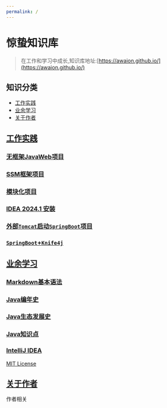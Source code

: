 ```yaml
---
permalink: /
---
```


# 惊蛰知识库

> 在工作和学习中成长,知识库地址:[https://awaion.github.io/](https://awaion.github.io/)

## 知识分类

- [工作实践](/01_enterprise)
- [业余学习](/02_study)
- [关于作者](/03_author)

## [工作实践](/01_enterprise)
### [无框架JavaWeb项目](/01_enterprise/0001_java_web.md)
### [SSM框架项目](/01_enterprise/0002_java_ssm.md)
### [模块化项目](/01_enterprise/0003_java_modules.md)
### [IDEA 2024.1 安装](/01_enterprise/0004_ide_idea.md)
### [外部`Tomcat`启动`SpringBoot`项目](/01_enterprise/0005_springboot_tomcat.md)
### [`SpringBoot`+`Knife4j`](/01_enterprise/0006_springboot_knife4j.md)

## [业余学习](/02_study)
### [Markdown基本语法](/02_study/0001_markdown.md)
### [Java编年史](/02_study/0002_java.md)
### [Java生态发展史](/02_study/0003_java_ecosystem.md)
### [Java知识点](/02_study/0004_java_knowledge.md)
### [IntelliJ IDEA](/02_study/0006_ide_idea.md)

[MIT License](https://opensource.org/license/mit)

## [关于作者](/03_author)

作者相关
